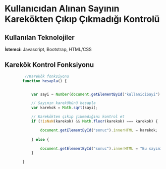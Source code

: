 # Kullanıcıdan Alınan Sayının Karekökten Çıkıp Çıkmadığı Kontrolü

## Kullanılan Teknolojiler

**İstemci:** Javascript, Bootstrap, HTML/CSS


  
## Karekök Kontrol Fonksiyonu

```javascript
         //Karekök fonksiyonu
        function hesapla() {


            var sayi = Number(document.getElementById("kullaniciSayi").value);

            // Sayının karekökünü hesapla
            var karekok = Math.sqrt(sayi);

            // Karekökten çıkıp çıkmadığını kontrol et
            if (!isNaN(karekok) && Math.floor(karekok) === karekok) {

                document.getElementById("sonuc").innerHTML = karekok;
                
            } else {

                document.getElementById("sonuc").innerHTML = "Bu sayının karekökü tam olarak çıkmıyor.";
            }

        }
```